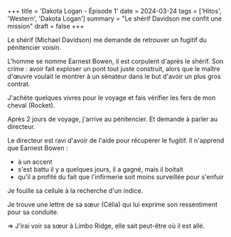 +++
title = 'Dakota Logan - Épisode 1'
date = 2024-03-24
tags = ['Hitos', 'Western', 'Dakota Logan']
summary = "Le shérif Davidson me confit une mission"
draft = false
+++

Le shérif (Michael Davidson) me demande de retrouver un fugitif du pénitencier voisin.

L'homme se nomme Earnest Bowen, il est corpulent d'après le shérif.
Son crime : avoir fait exploser un pont tout juste construit, alors que le maître d'œuvre voulait le montrer à un sénateur dans le but d'avoir un plus gros contrat.

J'achète quelques vivres pour le voyage et fais vérifier les fers de mon cheval (Rocket).

Après 2 jours de voyage, j'arrive au pénitencier. Et demande à parler au directeur.

Le directeur est ravi d'avoir de l'aide pour récupérer le fugitif. Il n'apprend que Earnest Bowen :

- à un accent
- s'est battu il y a quelques jours, il a gagné, mais il boitait
- qu'il a profité du fait que l'infirmerie soit moins surveillée pour s'enfuir

Je fouille sa cellule à la recherche d'un indice.

Je trouve une lettre de sa sœur (Célia) qui lui exprime son ressentiment pour sa conduite.

=> J'irai voir sa sœur à Limbo Ridge, elle sait peut-être où il est allé.
